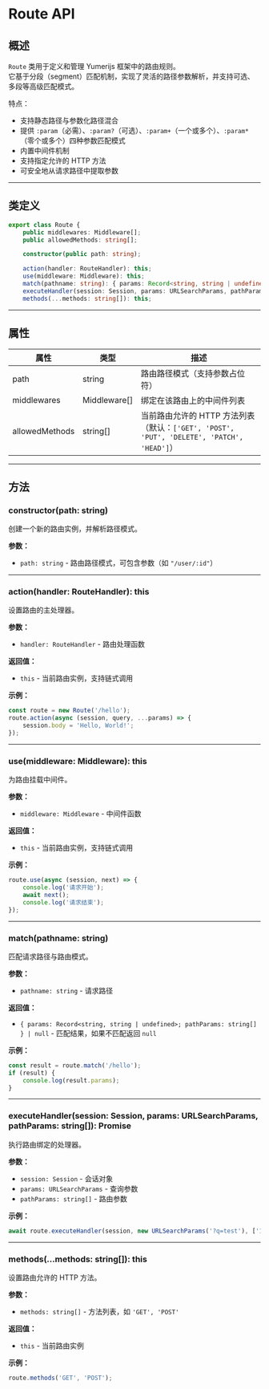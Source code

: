 # Route API

## 概述

`Route` 类用于定义和管理 Yumerijs 框架中的路由规则。  
它基于分段（segment）匹配机制，实现了灵活的路径参数解析，并支持可选、多段等高级匹配模式。  

特点：
- 支持静态路径与参数化路径混合
- 提供 `:param`（必需）、`:param?`（可选）、`:param+`（一个或多个）、`:param*`（零个或多个）四种参数匹配模式
- 内置中间件机制
- 支持指定允许的 HTTP 方法
- 可安全地从请求路径中提取参数

---

## 类定义

```typescript
export class Route {
    public middlewares: Middleware[];
    public allowedMethods: string[];

    constructor(public path: string);

    action(handler: RouteHandler): this;
    use(middleware: Middleware): this;
    match(pathname: string): { params: Record<string, string | undefined>; pathParams: string[] } | null;
    executeHandler(session: Session, params: URLSearchParams, pathParams: string[]): Promise<void>;
    methods(...methods: string[]): this;
```

---

## 属性

| 属性 | 类型 | 描述 |
|------|------|------|
| path | string | 路由路径模式（支持参数占位符） |
| middlewares | Middleware[] | 绑定在该路由上的中间件列表 |
| allowedMethods | string[] | 当前路由允许的 HTTP 方法列表（默认：`['GET', 'POST', 'PUT', 'DELETE', 'PATCH', 'HEAD']`） |

---

## 方法

### constructor(path: string)

创建一个新的路由实例，并解析路径模式。

**参数：**
- `path: string` - 路由路径模式，可包含参数（如 `"/user/:id"`）

---

### action(handler: RouteHandler): this

设置路由的主处理器。

**参数：**
- `handler: RouteHandler` - 路由处理函数

**返回值：**
- `this` - 当前路由实例，支持链式调用

**示例：**
```typescript
const route = new Route('/hello');
route.action(async (session, query, ...params) => {
    session.body = 'Hello, World!';
});
```

---

### use(middleware: Middleware): this

为路由挂载中间件。

**参数：**
- `middleware: Middleware` - 中间件函数

**返回值：**
- `this` - 当前路由实例，支持链式调用

**示例：**
```typescript
route.use(async (session, next) => {
    console.log('请求开始');
    await next();
    console.log('请求结束');
});
```

---

### match(pathname: string)

匹配请求路径与路由模式。

**参数：**
- `pathname: string` - 请求路径

**返回值：**
- `{ params: Record<string, string | undefined>; pathParams: string[] } | null` - 匹配结果，如果不匹配返回 `null`

**示例：**
```typescript
const result = route.match('/hello');
if (result) {
    console.log(result.params);
}
```

---

### executeHandler(session: Session, params: URLSearchParams, pathParams: string[]): Promise<void>

执行路由绑定的处理器。

**参数：**
- `session: Session` - 会话对象
- `params: URLSearchParams` - 查询参数
- `pathParams: string[]` - 路由参数

**示例：**
```typescript
await route.executeHandler(session, new URLSearchParams('?q=test'), ['123']);
```

---

### methods(...methods: string[]): this

设置路由允许的 HTTP 方法。

**参数：**
- `methods: string[]` - 方法列表，如 `'GET', 'POST'`

**返回值：**
- `this` - 当前路由实例

**示例：**
```typescript
route.methods('GET', 'POST');
```

